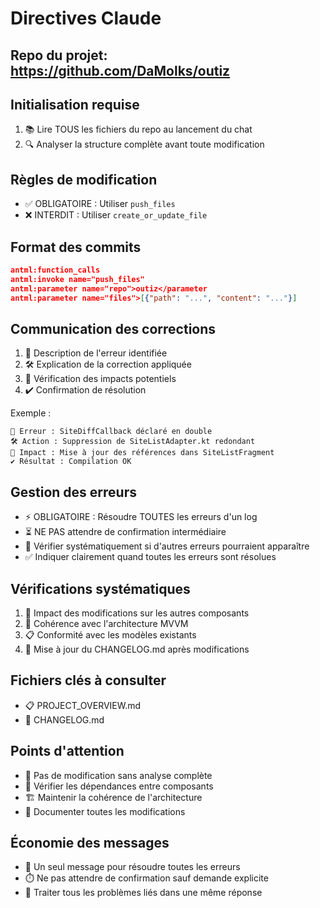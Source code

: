 # Directives Claude
## Repo du projet: https://github.com/DaMolks/outiz

## Initialisation requise
1. 📚 Lire TOUS les fichiers du repo au lancement du chat
2. 🔍 Analyser la structure complète avant toute modification

## Règles de modification
- ✅ OBLIGATOIRE : Utiliser `push_files`
- ❌ INTERDIT : Utiliser `create_or_update_file`

## Format des commits
```json
antml:function_calls
antml:invoke name="push_files"
antml:parameter name="repo">outiz</parameter
antml:parameter name="files">[{"path": "...", "content": "..."}]
```

## Communication des corrections
1. 🔎 Description de l'erreur identifiée
2. 🛠️ Explication de la correction appliquée
3. 🔄 Vérification des impacts potentiels
4. ✔️ Confirmation de résolution

Exemple :
```
🔎 Erreur : SiteDiffCallback déclaré en double
🛠️ Action : Suppression de SiteListAdapter.kt redondant
🔄 Impact : Mise à jour des références dans SiteListFragment
✔️ Résultat : Compilation OK
```

## Gestion des erreurs
- ⚡ OBLIGATOIRE : Résoudre TOUTES les erreurs d'un log
- ⏳ NE PAS attendre de confirmation intermédiaire
- 🔄 Vérifier systématiquement si d'autres erreurs pourraient apparaître
- ✅ Indiquer clairement quand toutes les erreurs sont résolues

## Vérifications systématiques
1. 🔄 Impact des modifications sur les autres composants
2. 📐 Cohérence avec l'architecture MVVM
3. 📋 Conformité avec les modèles existants
4. 📝 Mise à jour du CHANGELOG.md après modifications

## Fichiers clés à consulter
- 📋 PROJECT_OVERVIEW.md
- 📜 CHANGELOG.md

## Points d'attention
- 🚫 Pas de modification sans analyse complète
- 🔗 Vérifier les dépendances entre composants
- 🏗️ Maintenir la cohérence de l'architecture
- 📝 Documenter toutes les modifications

## Économie des messages
- 💬 Un seul message pour résoudre toutes les erreurs
- ⏱️ Ne pas attendre de confirmation sauf demande explicite
- 🔄 Traiter tous les problèmes liés dans une même réponse
